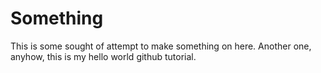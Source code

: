 # Something
This is some sought of attempt to make something on here.
Another one, anyhow, this is my hello world github tutorial.
